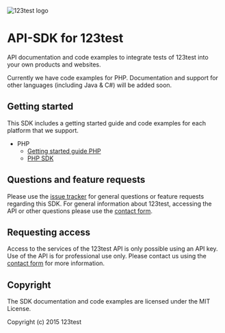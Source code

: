 ![123test logo](https://cdn.123test.com/gedeeld/vertalingen/beeld/123test_logo_en-us.png)

# API-SDK for 123test

API documentation and code examples to integrate tests of 123test into your own products and websites.

Currently we have code examples for PHP. Documentation and support for other languages (including Java & C#) will be added soon.

## Getting started

This SDK includes a getting started guide and code examples for each platform that we support.

- PHP
  * [Getting started guide PHP](docs/getting-started/getting-started-with-php.md)
  * [PHP SDK](src/php)

## Questions and feature requests

Please use the [issue tracker](/issues) for general questions or feature requests regarding this SDK. For general information about 123test, accessing the API or other questions please use the [contact form](https://www.123test.com/contact/).

## Requesting access

Access to the services of the 123test API is only possible using an API key. Use of the API is for professional use only. Please contact us using the [contact form](https://www.123test.com/contact/) for more information.

## Copyright

The SDK documentation and code examples are licensed under the MIT License.

Copyright (c) 2015 123test
